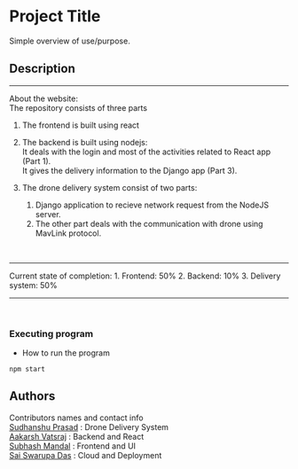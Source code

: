 # Project Title
Simple overview of use/purpose.
## Description
<hr>
About the website:<br>
 The repository consists of three parts
 
 1. The frontend is built using react
 2. The backend is built using nodejs:<br>
        It deals with the login and most of the activities related to React app (Part 1).<br>
        It gives the delivery information to the Django app (Part 3).<br>
 3. The drone delivery system consist of two parts: 
        
    1. Django application to recieve network request from the NodeJS server.<br>
    2. The other part deals with the communication with drone using MavLink protocol.<br>
<br>
<hr>
Current state of completion:
1. Frontend: 50%
2. Backend: 10%
3. Delivery system: 50%
<hr>
<br>

### Executing program
* How to run the program
```
npm start
```
## Authors
Contributors names and contact info<br>
[Sudhanshu Prasad](https://github.com/sudhanshuprasad) : Drone Delivery System<br>
[Aakarsh Vatsraj](https://github.com/Aakarsh05) : Backend and React<br>
[Subhash Mandal](https://github.com/subhash1583) : Frontend and UI<br>
[Sai Swarupa Das](https://github.com/saiswarupa706) : Cloud and Deployment